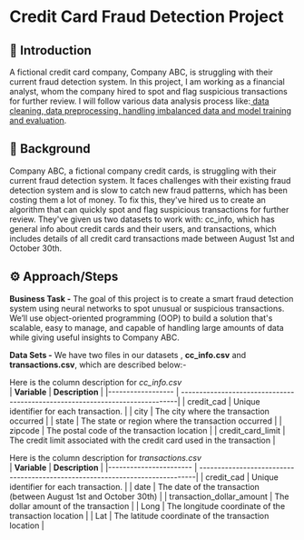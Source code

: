 # Credit Card Fraud Detection Project

## 📝 Introduction 
A fictional credit card company, Company ABC, is struggling with their current fraud detection system. In this project, I am working as a financial analyst, whom the company hired to spot and flag suspicious transactions for further review. I will follow various data analysis process like:<ins> data cleaning, data preprocessing, handling imbalanced data and model training and evaluation</ins>.

## 💬 Background
Company ABC, a fictional company credit cards, is struggling with their current fraud detection system. It faces challenges with their existing fraud detection system and is slow to catch new fraud patterns, which has been costing them a lot of money. To fix this, they've hired us to create an algorithm that can quickly spot and flag suspicious transactions for further review. They've given us two datasets to work with: cc_info, which has general info about credit cards and their users, and transactions, which includes details of all credit card transactions made between August 1st and October 30th.

## ⚙ Approach/Steps
**Business Task -**
The goal of this project is to create a smart fraud detection system using neural networks to spot unusual or suspicious transactions. We’ll use object-oriented programming (OOP) to build a solution that's scalable, easy to manage, and capable of handling large amounts of data while giving useful insights to Company ABC.

**Data Sets -**
We have two files in our datasets , **cc_info.csv** and **transactions.csv**, which are described below:-

Here is the column description for *cc_info.csv*<br>
|  **Variable**       |  **Description**                                                             |
|------------------   | -----------------------------------------------------------------------------|
| credit_cad          | Unique identifier for each transaction.                                      |
| city                | The city where the transaction occurred                                      |
| state               | The state or region where the transaction occurred                           |
| zipcode             | The postal code of the transaction location                                  |
| credit_card_limit   | The credit limit associated with the credit card used in the transaction     |

Here is the column description for *transactions.csv*<br>
|  **Variable**             |  **Description**                                                             |
|-----------------------    | -----------------------------------------------------------------------------|
| credit_cad                | Unique identifier for each transaction.                                      |
| date                      | The date of the transaction (between August 1st and October 30th)            |
| transaction_dollar_amount | The dollar amount of the transaction                                         |
| Long                      | The longitude coordinate of the transaction location                         |
| Lat                       | The latitude coordinate of the transaction location                          |
